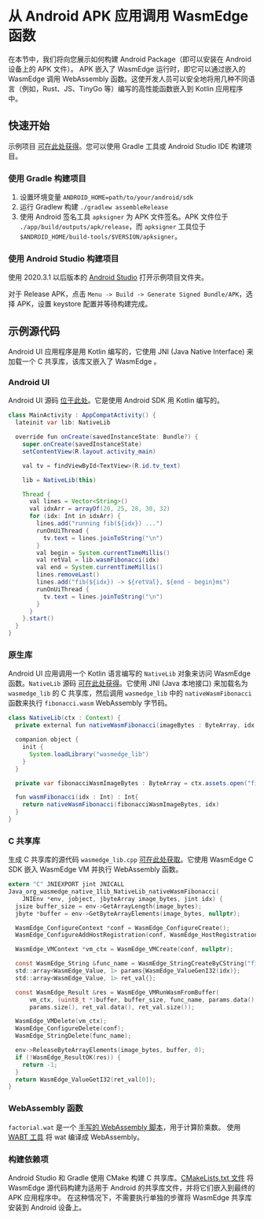 # 从 Android APK 应用调用 WasmEdge 函数

在本节中，我们将向您展示如何构建 Android Package（即可以安装在 Android 设备上的 APK 文件）。 APK 嵌入了 WasmEdge 运行时，即它可以通过嵌入的 WasmEdge 调用 WebAssembly 函数。这使开发人员可以安全地将用几种不同语言（例如，Rust、JS、TinyGo 等）编写的高性能函数嵌入到 Kotlin 应用程序中。

## 快速开始

示例项目 [可在此处获得](https://github.com/WasmEdge/WasmEdge/tree/master/utils/android/app)。您可以使用 Gradle 工具或 Android Studio IDE 构建项目。

### 使用 Gradle 构建项目

1. 设置环境变量 `ANDROID_HOME=path/to/your/android/sdk`
2. 运行 Gradlew 构建 `./gradlew assembleRelease`
3. 使用 Android 签名工具 `apksigner` 为 APK 文件签名。APK 文件位于 `./app/build/outputs/apk/release`，而 `apksigner` 工具位于 `$ANDROID_HOME/build-tools/$VERSION/apksigner`。

### 使用 Android Studio 构建项目

使用 2020.3.1 以后版本的 [Android Studio](https://developer.android.com/studio) 打开示例项目文件夹。

对于 Release APK，点击 `Menu -> Build -> Generate Signed Bundle/APK`，选择 APK，设置 keystore 配置并等待构建完成。

## 示例源代码

Android UI 应用程序是用 Kotlin 编写的，它使用 JNI (Java Native Interface) 来加载一个 C 共享库，该库又嵌入了 WasmEdge 。

### Android UI

Android UI 源码 [位于此处](https://github.com/WasmEdge/WasmEdge/blob/master/utils/android/app/app/src/main/java/org/wasmedge/example_app/MainActivity.kt)。它是使用 Android SDK 用 Kotlin 编写的。

```java
class MainActivity : AppCompatActivity() {
  lateinit var lib: NativeLib

  override fun onCreate(savedInstanceState: Bundle?) {
    super.onCreate(savedInstanceState)
    setContentView(R.layout.activity_main)

    val tv = findViewById<TextView>(R.id.tv_text)

    lib = NativeLib(this)

    Thread {
      val lines = Vector<String>()
      val idxArr = arrayOf(20, 25, 28, 30, 32)
      for (idx: Int in idxArr) {
        lines.add("running fib(${idx}) ...")
        runOnUiThread {
          tv.text = lines.joinToString("\n")
        }
        val begin = System.currentTimeMillis()
        val retVal = lib.wasmFibonacci(idx)
        val end = System.currentTimeMillis()
        lines.removeLast()
        lines.add("fib(${idx}) -> ${retVal}, ${end - begin}ms")
        runOnUiThread {
          tv.text = lines.joinToString("\n")
        }
      }
    }.start()
  }
}
```

### 原生库

Android UI 应用调用一个 Kotlin 语言编写的 `NativeLib` 对象来访问 WasmEdge 函数。`NativeLib` 源码 [可在此处获得](https://github.com/WasmEdge/WasmEdge/blob/master/utils/android/app/lib/src/main/java/org/wasmedge/native_lib/NativeLib.kt)。它使用 JNI (Java 本地接口) 来加载名为 `wasmedge_lib` 的 C 共享库，然后调用 `wasmedge_lib` 中的 `nativeWasmFibonacci` 函数来执行 `fibonacci.wasm` WebAssembly 字节码。

```java
class NativeLib(ctx : Context) {
  private external fun nativeWasmFibonacci(imageBytes : ByteArray, idx : Int ) : Int

  companion object {
    init {
      System.loadLibrary("wasmedge_lib")
    }
  }

  private var fibonacciWasmImageBytes : ByteArray = ctx.assets.open("fibonacci.wasm").readBytes()

  fun wasmFibonacci(idx : Int) : Int{
    return nativeWasmFibonacci(fibonacciWasmImageBytes, idx)
  }
}
```

### C 共享库

生成 C 共享库的源代码 `wasmedge_lib.cpp` [可在此处获取](https://github.com/WasmEdge/WasmEdge/blob/master/utils/android/app/lib/src/main/cpp/wasmedge_lib.cpp)。它使用 WasmEdge C SDK 嵌入 WasmEdge VM 并执行 WebAssembly 函数。

```c
extern "C" JNIEXPORT jint JNICALL
Java_org_wasmedge_native_1lib_NativeLib_nativeWasmFibonacci(
    JNIEnv *env, jobject, jbyteArray image_bytes, jint idx) {
  jsize buffer_size = env->GetArrayLength(image_bytes);
  jbyte *buffer = env->GetByteArrayElements(image_bytes, nullptr);

  WasmEdge_ConfigureContext *conf = WasmEdge_ConfigureCreate();
  WasmEdge_ConfigureAddHostRegistration(conf, WasmEdge_HostRegistration_Wasi);

  WasmEdge_VMContext *vm_ctx = WasmEdge_VMCreate(conf, nullptr);

  const WasmEdge_String &func_name = WasmEdge_StringCreateByCString("fib");
  std::array<WasmEdge_Value, 1> params{WasmEdge_ValueGenI32(idx)};
  std::array<WasmEdge_Value, 1> ret_val{};

  const WasmEdge_Result &res = WasmEdge_VMRunWasmFromBuffer(
      vm_ctx, (uint8_t *)buffer, buffer_size, func_name, params.data(),
      params.size(), ret_val.data(), ret_val.size());

  WasmEdge_VMDelete(vm_ctx);
  WasmEdge_ConfigureDelete(conf);
  WasmEdge_StringDelete(func_name);

  env->ReleaseByteArrayElements(image_bytes, buffer, 0);
  if (!WasmEdge_ResultOK(res)) {
    return -1;
  }
  return WasmEdge_ValueGetI32(ret_val[0]);
}
```

### WebAssembly 函数

`factorial.wat` 是一个 [手写的 WebAssembly 脚本](https://github.com/WasmEdge/WasmEdge/blob/master/tools/wasmedge/examples/fibonacci.wat)，用于计算阶乘数。 使用 [WABT 工具](https://github.com/WebAssembly/wabt) 将 wat 编译成 WebAssembly。

### 构建依赖项

Android Studio 和 Gradle 使用 CMake 构建 C 共享库。[CMakeLists.txt 文件](https://github.com/WasmEdge/WasmEdge/blob/master/utils/android/app/lib/src/main/cpp/CMakeLists.txt) 将 WasmEdge 源代码构建为适用于 Android 的共享库文件，并将它们嵌入到最终的 APK 应用程序中。 在这种情况下，不需要执行单独的步骤将 WasmEdge 共享库安装到 Android 设备上。
